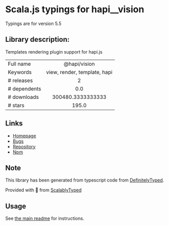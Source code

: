 
# Scala.js typings for hapi__vision

Typings are for version 5.5

## Library description:
Templates rendering plugin support for hapi.js

|                    |                 |
| ------------------ | :-------------: |
| Full name          | @hapi/vision |
| Keywords           | view, render, template, hapi |
| # releases         | 2 |
| # dependents       | 0.0 |
| # downloads        | 300480.3333333333 |
| # stars            | 195.0 |

## Links
- [Homepage](https://github.com/hapijs/vision#readme)
- [Bugs](https://github.com/hapijs/vision/issues)
- [Repository](https://github.com/hapijs/vision)
- [Npm](https://www.npmjs.com/package/%40hapi%2Fvision)
    


## Note
This library has been generated from typescript code from [DefinitelyTyped](https://definitelytyped.org).

Provided with :purple_heart: from [ScalablyTyped](https://github.com/oyvindberg/ScalablyTyped)

## Usage
See [the main readme](../../readme.md) for instructions.


